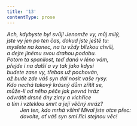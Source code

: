 ```yaml
---
title: '13'
contentType: prose
---
```


_Ach, kdybyste byl svůj! Jenomže vy, můj milý,  
jste vy jen po ten čas, dokud jste ještě tu:  
myslete na konec, na tu vždy blízkou chvíli,  
a dejte jinému svou drahou podobu.  
Potom ta spanilost, teď daná v léno vám,  
přejde i na další a vy tak jako kdysi  
budete zase vy, třebas už pochován,  
až bude zde váš syn dál nosit vaše rysy.  
Kdo nechá takový krásný dům zřítit se,  
může-li od něho péče jak pevná hráz  
odvrátit drsné dny zimy a vichřice  
a tím i vzteklou smrt a její věčný mráz?  
         Jen ten, kdo mrhá vším! Míval jste otce přec:  
         dovolte, ať váš syn smí říci stejnou věc!_
